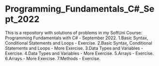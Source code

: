 # Programming_Fundamentals_C#_Sept_2022
This is a repository with solutions of problems in my SoftUni Course: Programming Fundamentals with C# - September 2022.
1.Basic Syntax, Conditional Statements and Loops - Exercise.
2.Basic Syntax, Conditional Statements and Loops - More Exercise.
3.Data Types and Variables - Exercise.
4.Data Types and Variables - More Exercise.
5.Arrays - Exercise.
6.Arrays - More Exercise.
7.Methods - Exercise.